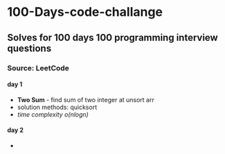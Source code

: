 # 100-Days-code-challange
## Solves for 100 days 100 programming interview questions
### Source: LeetCode



#### day 1
- **Two Sum** - find sum of two integer at unsort arr
- solution methods: quicksort 
- *time complexity  o(nlogn)*
#### day 2 
-
